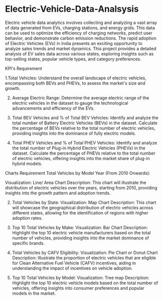 # Electric-Vehicle-Data-Analsysis
Electric vehicle data analytics involves collecting and analyzing a vast array of data generated from EVs, charging stations, and energy grids. This data can be used to optimize the efficiency of charging networks, predict user behavior, and demonstrate carbon emission reductions.
The rapid adoption of Electric Vehicles (EVs) in India presents an exciting opportunity to analyze sales trends and market dynamics. This project provides a detailed analysis of EV sales data across various states, exploring insights such as top-selling states, popular vehicle types, and category preferences. 

KPI's Requirement

1.Total Vehicles:
Understand the overall landscape of electric vehicles, encompassing both BEVs and PHEVs, to assess the market's size and growth.

2. Average Electric Range:
Determine the average electric range of the electric vehicles in the dataset to gauge the technological advancements and efficiency of the EVs.

4. Total BEV Vehicles and % of Total BEV Vehicles:
Identify and analyze the total number of Battery Electric Vehicles (BEVs) in the dataset.
Calculate the percentage of BEVs relative to the total number of electric vehicles, providing insights into the dominance of fully electric models.

6. Total PHEV Vehicles and % of Total PHEV Vehicles:
Identify and analyze the total number of Plug-in Hybrid Electric Vehicles (PHEVs) in the dataset.
Calculate the percentage of PHEVs relative to the total number of electric vehicles, offering insights into the market share of plug-in hybrid models.

Charts Requirement
Total Vehicles by Model Year (From 2010 Onwards):

Visualization: Line/ Area Chart
Description: This chart will illustrate the distribution of electric vehicles over the years, starting from 2010, providing insights into the growth pattern and adoption trends.

2. Total Vehicles by State:
Visualization: Map Chart 
Description: This chart will showcase the geographical distribution of electric vehicles across different states, allowing for the identification of regions with higher adoption rates.

4. Top 10 Total Vehicles by Make:
Visualization: Bar Chart 
Description: Highlight the top 10 electric vehicle manufacturers based on the total number of vehicles, providing insights into the market dominance of specific brands.

5. Total Vehicles by CAFV Eligibility:
Visualization: Pie Chart or Donut Chart
Description: Illustrate the proportion of electric vehicles that are eligible for Clean Alternative Fuel Vehicle (CAFV) incentives, aiding in understanding the impact of incentives on vehicle adoption.

6. Top 10 Total Vehicles by Model:
Visualization: Tree map
Description: Highlight the top 10 electric vehicle models based on the total number of vehicles, offering insights into consumer preferences and popular models in the market.



